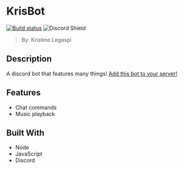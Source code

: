 # KrisBot
[![Build status](https://ci.appveyor.com/api/projects/status/qlb780fgaff2f71f?svg=true)](https://ci.appveyor.com/project/krissylegaspi/krisbot)
![Discord Shield](https://discordapp.com/api/guilds/409229323787042817/widget.png?style=shield)
> By: Kristine Legaspi

## Description
A discord bot that features many things!
[Add this bot to your server!](https://discordapp.com/oauth2/authorize?client_id=670094364801761291&scope=bot&permissions=424864894)

## Features
* Chat commands
* Music playback

## Built With
* Node
* JavaScript
* Discord
